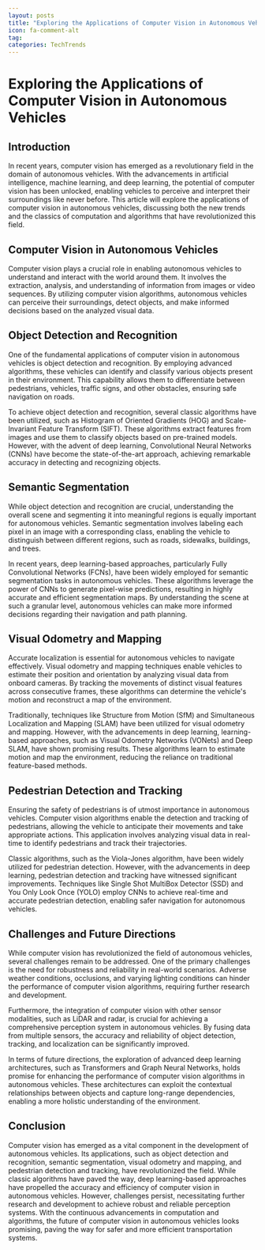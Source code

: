 ```yaml
---
layout: posts
title: "Exploring the Applications of Computer Vision in Autonomous Vehicles"
icon: fa-comment-alt
tag:      
categories: TechTrends
---
```



# Exploring the Applications of Computer Vision in Autonomous Vehicles

## Introduction

In recent years, computer vision has emerged as a revolutionary field in the domain of autonomous vehicles. With the advancements in artificial intelligence, machine learning, and deep learning, the potential of computer vision has been unlocked, enabling vehicles to perceive and interpret their surroundings like never before. This article will explore the applications of computer vision in autonomous vehicles, discussing both the new trends and the classics of computation and algorithms that have revolutionized this field.

## Computer Vision in Autonomous Vehicles

Computer vision plays a crucial role in enabling autonomous vehicles to understand and interact with the world around them. It involves the extraction, analysis, and understanding of information from images or video sequences. By utilizing computer vision algorithms, autonomous vehicles can perceive their surroundings, detect objects, and make informed decisions based on the analyzed visual data.

## Object Detection and Recognition

One of the fundamental applications of computer vision in autonomous vehicles is object detection and recognition. By employing advanced algorithms, these vehicles can identify and classify various objects present in their environment. This capability allows them to differentiate between pedestrians, vehicles, traffic signs, and other obstacles, ensuring safe navigation on roads.

To achieve object detection and recognition, several classic algorithms have been utilized, such as Histogram of Oriented Gradients (HOG) and Scale-Invariant Feature Transform (SIFT). These algorithms extract features from images and use them to classify objects based on pre-trained models. However, with the advent of deep learning, Convolutional Neural Networks (CNNs) have become the state-of-the-art approach, achieving remarkable accuracy in detecting and recognizing objects.

## Semantic Segmentation

While object detection and recognition are crucial, understanding the overall scene and segmenting it into meaningful regions is equally important for autonomous vehicles. Semantic segmentation involves labeling each pixel in an image with a corresponding class, enabling the vehicle to distinguish between different regions, such as roads, sidewalks, buildings, and trees.

In recent years, deep learning-based approaches, particularly Fully Convolutional Networks (FCNs), have been widely employed for semantic segmentation tasks in autonomous vehicles. These algorithms leverage the power of CNNs to generate pixel-wise predictions, resulting in highly accurate and efficient segmentation maps. By understanding the scene at such a granular level, autonomous vehicles can make more informed decisions regarding their navigation and path planning.

## Visual Odometry and Mapping

Accurate localization is essential for autonomous vehicles to navigate effectively. Visual odometry and mapping techniques enable vehicles to estimate their position and orientation by analyzing visual data from onboard cameras. By tracking the movements of distinct visual features across consecutive frames, these algorithms can determine the vehicle's motion and reconstruct a map of the environment.

Traditionally, techniques like Structure from Motion (SfM) and Simultaneous Localization and Mapping (SLAM) have been utilized for visual odometry and mapping. However, with the advancements in deep learning, learning-based approaches, such as Visual Odometry Networks (VONets) and Deep SLAM, have shown promising results. These algorithms learn to estimate motion and map the environment, reducing the reliance on traditional feature-based methods.

## Pedestrian Detection and Tracking

Ensuring the safety of pedestrians is of utmost importance in autonomous vehicles. Computer vision algorithms enable the detection and tracking of pedestrians, allowing the vehicle to anticipate their movements and take appropriate actions. This application involves analyzing visual data in real-time to identify pedestrians and track their trajectories.

Classic algorithms, such as the Viola-Jones algorithm, have been widely utilized for pedestrian detection. However, with the advancements in deep learning, pedestrian detection and tracking have witnessed significant improvements. Techniques like Single Shot MultiBox Detector (SSD) and You Only Look Once (YOLO) employ CNNs to achieve real-time and accurate pedestrian detection, enabling safer navigation for autonomous vehicles.

## Challenges and Future Directions

While computer vision has revolutionized the field of autonomous vehicles, several challenges remain to be addressed. One of the primary challenges is the need for robustness and reliability in real-world scenarios. Adverse weather conditions, occlusions, and varying lighting conditions can hinder the performance of computer vision algorithms, requiring further research and development.

Furthermore, the integration of computer vision with other sensor modalities, such as LiDAR and radar, is crucial for achieving a comprehensive perception system in autonomous vehicles. By fusing data from multiple sensors, the accuracy and reliability of object detection, tracking, and localization can be significantly improved.

In terms of future directions, the exploration of advanced deep learning architectures, such as Transformers and Graph Neural Networks, holds promise for enhancing the performance of computer vision algorithms in autonomous vehicles. These architectures can exploit the contextual relationships between objects and capture long-range dependencies, enabling a more holistic understanding of the environment.

## Conclusion

Computer vision has emerged as a vital component in the development of autonomous vehicles. Its applications, such as object detection and recognition, semantic segmentation, visual odometry and mapping, and pedestrian detection and tracking, have revolutionized the field. While classic algorithms have paved the way, deep learning-based approaches have propelled the accuracy and efficiency of computer vision in autonomous vehicles. However, challenges persist, necessitating further research and development to achieve robust and reliable perception systems. With the continuous advancements in computation and algorithms, the future of computer vision in autonomous vehicles looks promising, paving the way for safer and more efficient transportation systems.